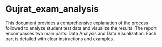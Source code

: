 # Gujrat_exam_analysis

This document provides a comprehensive explanation of the process followed to analyze student test data and visualize the results. The report encompasses two main parts: Data Analysis and Data Visualization. Each part is detailed with clear instructions and examples.
